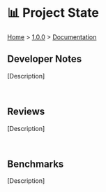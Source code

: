 
<h1>📊 Project State</h1>

<p><a href="../../../README.md">Home</a> > <a href="../../index.md">1.0.0</a> > <a href="../index.md">Documentation</a></p>



<h2>Developer Notes</h2>

<p>[Description]</p>

</br>



<h2>Reviews</h2>

<p>[Description]</p>

</br>



<h2>Benchmarks</h2>

<p>[Description]</p>

</br>
